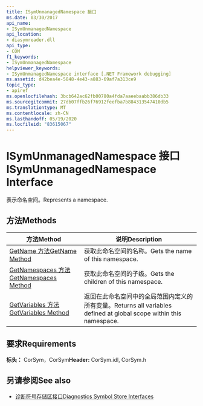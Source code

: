 ```yaml
---
title: ISymUnmanagedNamespace 接口
ms.date: 03/30/2017
api_name:
- ISymUnmanagedNamespace
api_location:
- diasymreader.dll
api_type:
- COM
f1_keywords:
- ISymUnmanagedNamespace
helpviewer_keywords:
- ISymUnmanagedNamespace interface [.NET Framework debugging]
ms.assetid: d42bea4e-5848-4e43-a883-69af7a313ce9
topic_type:
- apiref
ms.openlocfilehash: 3bcb642ac62fb00780a4fda7aaeebaabb386db33
ms.sourcegitcommit: 27db07ffb26f76912feefba7b884313547410db5
ms.translationtype: MT
ms.contentlocale: zh-CN
ms.lasthandoff: 05/19/2020
ms.locfileid: "83615067"
---
```

# <a name="isymunmanagednamespace-interface"></a><span data-ttu-id="52e68-102">ISymUnmanagedNamespace 接口</span><span class="sxs-lookup"><span data-stu-id="52e68-102">ISymUnmanagedNamespace Interface</span></span>
<span data-ttu-id="52e68-103">表示命名空间。</span><span class="sxs-lookup"><span data-stu-id="52e68-103">Represents a namespace.</span></span>  
  
## <a name="methods"></a><span data-ttu-id="52e68-104">方法</span><span class="sxs-lookup"><span data-stu-id="52e68-104">Methods</span></span>  
  
|<span data-ttu-id="52e68-105">方法</span><span class="sxs-lookup"><span data-stu-id="52e68-105">Method</span></span>|<span data-ttu-id="52e68-106">说明</span><span class="sxs-lookup"><span data-stu-id="52e68-106">Description</span></span>|  
|------------|-----------------|  
|[<span data-ttu-id="52e68-107">GetName 方法</span><span class="sxs-lookup"><span data-stu-id="52e68-107">GetName Method</span></span>](isymunmanagednamespace-getname-method.md)|<span data-ttu-id="52e68-108">获取此命名空间的名称。</span><span class="sxs-lookup"><span data-stu-id="52e68-108">Gets the name of this namespace.</span></span>|  
|[<span data-ttu-id="52e68-109">GetNamespaces 方法</span><span class="sxs-lookup"><span data-stu-id="52e68-109">GetNamespaces Method</span></span>](isymunmanagednamespace-getnamespaces-method.md)|<span data-ttu-id="52e68-110">获取此命名空间的子级。</span><span class="sxs-lookup"><span data-stu-id="52e68-110">Gets the children of this namespace.</span></span>|  
|[<span data-ttu-id="52e68-111">GetVariables 方法</span><span class="sxs-lookup"><span data-stu-id="52e68-111">GetVariables Method</span></span>](isymunmanagednamespace-getvariables-method.md)|<span data-ttu-id="52e68-112">返回在此命名空间中的全局范围内定义的所有变量。</span><span class="sxs-lookup"><span data-stu-id="52e68-112">Returns all variables defined at global scope within this namespace.</span></span>|  
  
## <a name="requirements"></a><span data-ttu-id="52e68-113">要求</span><span class="sxs-lookup"><span data-stu-id="52e68-113">Requirements</span></span>  
 <span data-ttu-id="52e68-114">**标头：** CorSym，CorSym</span><span class="sxs-lookup"><span data-stu-id="52e68-114">**Header:** CorSym.idl, CorSym.h</span></span>  
  
## <a name="see-also"></a><span data-ttu-id="52e68-115">另请参阅</span><span class="sxs-lookup"><span data-stu-id="52e68-115">See also</span></span>

- [<span data-ttu-id="52e68-116">诊断符号存储区接口</span><span class="sxs-lookup"><span data-stu-id="52e68-116">Diagnostics Symbol Store Interfaces</span></span>](diagnostics-symbol-store-interfaces.md)
